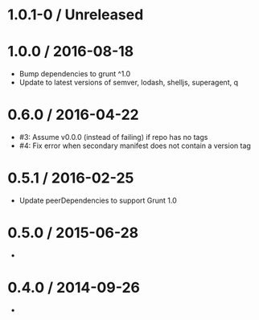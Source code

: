 # 1.0.1-0 / Unreleased

# 1.0.0 / 2016-08-18
  * Bump dependencies to grunt ^1.0
  * Update to latest versions of semver, lodash, shelljs, superagent, q

# 0.6.0 / 2016-04-22
  * #3: Assume v0.0.0 (instead of failing) if repo has no tags
  * #4: Fix error when secondary manifest does not contain a version tag

# 0.5.1 / 2016-02-25
  * Update peerDependencies to support Grunt 1.0

# 0.5.0 / 2015-06-28
  * 

# 0.4.0 / 2014-09-26
  * 
